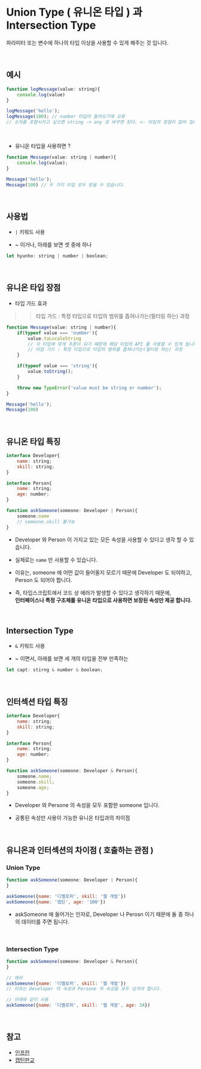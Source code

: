 # Union Type ( 유니온 타입 ) 과  Intersection Type 
파라미터 또는 변수에 하나의 타입 이상을 사용할 수 있게 해주는 것 입니다.

<br>

## 예시
```js
function logMessage(value: string){
    console.log(value)
}

logMessage('hello');
logMessage(100); // number 타입이 들어오기에 오류
// 숫자를 포함시키고 싶으면 string -> any 로 바꾸면 된다. <- 타입의 장점이 없어 집니다.
```
<br>

- 유니온 타입을 사용하면 ?

```js
function Message(value: string | number){
    console.log(value);
}

Message('hello');
Message(100) // 두 가지 타입 모두 받을 수 있습니다.
```
<br>

## 사용법
- `|` 키워드 사용

- ~ 이거나, 아래를 보면 셋 중에 하나
```js
let hyunho: string | number | boolean;
```

<br>

## 유니온 타입 장점
- 타입 가드 효과

>> 타입 가드 : 특정 타입으로 타입의 범위를 좁혀나가는(필터링 하는) 과정 

```js
function Message(value: string | number){
    if(typeof value === 'number'){
        value.toLocaleString 
        // 각 타입에 맞게 추론이 되기 떄문에 해당 타입의 API 를 사용할 수 있게 됩니다.
        // 타입 가드 : 특정 타입으로 타입의 범위를 좁혀나가는(필터링 하는) 과정
    }

    if(typeof value === 'string'){
        value.toString();
    }

    throw new TypeError('value must be string or number');
}

Message('hello');
Message(100)
```

<br>

## 유니온 타입 특징
```js
interface Developer{
    name: string;
    skill: string;
}

interface Person{
    name: string;
    age: number;
}

function askSomeone(someone: Developer | Person){
    someone.name
    // someone.skill 불가능
}
```
- Developer 와 Person 이 가지고 있는 모든 속성을 사용할 수 있다고 생각 할 수 있습니다. 
- 실제로는 `name` 만 사용할 수 있습니다.
- 이유는, someone 에 어떤 값이 들어올지 모르기 때문에 Developer 도 되야하고, Person 도 되어야 합니다.

- 즉, 타입스크립트에서 코드 상 에러가 발생할 수 있다고 생각하기 때문에,<br> __인터페이스나 특정 구조체를 유니온 타입으로 사용하면 보장된 속성만 제공 합니다.__

<br>

## Intersection Type 
- `&` 키워드 사용

- ~ 이면서, 아래를 보면 세 개의 타입을 전부 만족하는
```js
let capt: stirng & number & boolean;
```

<br>

## 인터섹션 타입 특징
```js
interface Developer{
    name: string;
    skill: string;
}

interface Person{
    name: string;
    age: number;
}

function askSomeone(someone: Developer & Person){
    someone.name;
    someone.skill;
    someone.age;
}
```
- Developer 와 Persone 의 속성을 모두 포함한 someone 입니다.

- 공통된 속성만 사용이 가능한 유니온 타입과의 차이점

<br>

## 유니온과 인터섹션의 차이점 ( 호출하는 관점 )
### Union Type
```js
function askSomeone(someone: Developer | Person){
}

askSomeone({name: '디벨로퍼', skill: '웹 개발'})
askSomeone({name: '캡틴', age: '100'})
```
- askSomeone 에 들어가는 인자로, Developer 나 Perosn 이기 때문에 둘 중 하나의 데이터를 주면 됩니다.

<br>

### Intersection Type 
```js
function askSomeone(someone: Developer & Person){  
}

// 에러
askSomeone({name: '디벨로퍼', skill: '웹 개발'})
// 이유는 Developer 의 속성과 Persone 의 속성을 모두 넘겨야 합니다.

// 아래와 같이 사용
askSomeone({name: '디벨로퍼', skill: '웹 개발', age: 34})
```

<br>

## 참고
- [인프런](https://www.inflearn.com/course/%ED%83%80%EC%9E%85%EC%8A%A4%ED%81%AC%EB%A6%BD%ED%8A%B8-%EC%9E%85%EB%AC%B8/dashboard)
- [캡틴판교](https://joshua1988.github.io/ts/guide/operator.html#union-type)